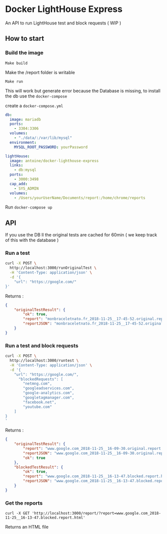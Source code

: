 # Docker LightHouse Express

An API to run LightHouse test and block requests ( WIP )

## How to start

### Build the image 
 
```Make build```

Make the /report folder is writable 

```Make run ```

This will work but generate error because the Database is missing, to install the db use the ```docker-compose```



create a ```docker-compose.yml```


```yml
db:
  image: mariadb
  ports:
    - 3304:3306
  volumes:
    - "./data/:/var/lib/mysql"
  environment: 
    MYSQL_ROOT_PASSWORD: yourPassword

lightHouse:
  image: antoine/docker-lighthouse-express
  links:
    - db:mysql
  ports:
    - 3000:3498
  cap_add:
    - SYS_ADMIN
  volumes:
    - /Users/yourUserName/Documents/report:/home/chrome/reports

```

Run  ```docker-compose up```

## API

If you use the DB ll the original tests are cached for 60min ( we keep track of this with the database )

### Run a test

```bash
curl -X POST \
  http://localhost:3000/runOriginalTest \
  -H 'Content-Type: application/json' \
  -d '{
	"url": "https://google.com/"
}'
```

Returns :

```JSON
{
    "originalTestResult": {
        "ok": true,
        "report": "monbraceletnato.fr_2018-11-25__17-45-52.original.report.html",
        "reportJSON": "monbraceletnato.fr_2018-11-25__17-45-52.original.report.json"
    }
}
```

### Run a test and block requests

```bash
curl -X POST \
  http://localhost:3000/runtest \
  -H 'Content-Type: application/json' \
  -d '{
	"url": "https://google.com/",
	  "blockedRequests": [
        "netmng.com",
        "googleadservices.com",
        "google-analytics.com",
        "googletagmanager.com",
        "facebook.net",
        "youtube.com"
    ]
}
'
```

Returns : 

```JSON 
{
    "originalTestResult": {
        "report": "www.google.com_2018-11-25__16-09-30.original.report.html",
        "reportJSON": "www.google.com_2018-11-25__16-09-30.original.report.json",
        "ok": true
    },
    "blockedTestResult": {
        "ok": true,
        "report": "www.google.com_2018-11-25__16-13-47.blocked.report.html",
        "reportJSON": "www.google.com_2018-11-25__16-13-47.blocked.report.json"
    }
}
```


### Get the reports 

```
curl -X GET 'http://localhost:3000/report/?report=www.google.com_2018-11-25__16-13-47.blocked.report.html'
```

Returns an HTML file